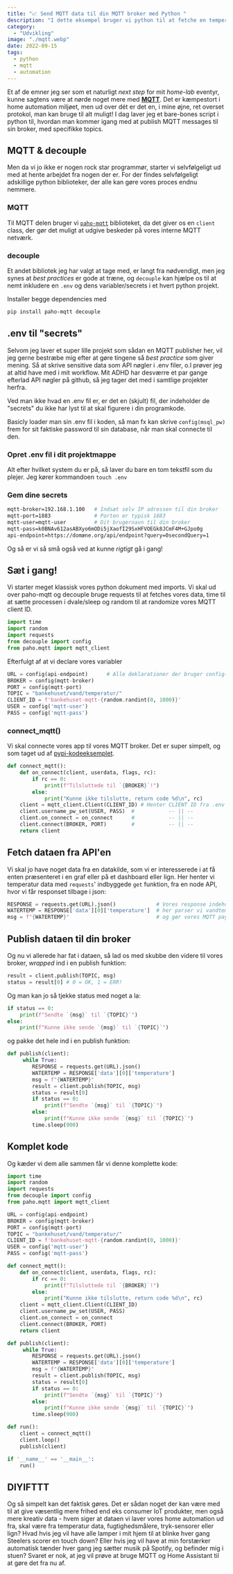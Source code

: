 ```yaml
---
title: "📈 Send MQTT data til din MQTT broker med Python "
description: "I dette eksempel bruger vi python til at fetche en temperatur fra en online API, og sender dataen til Home Asssistant via MQTT, med et python script."
category:
  - "Udvikling"
image: "./mqtt.webp"
date: 2022-09-15
tags:
  - python
  - mqtt
  - automation
---
```


Et af de emner jeg ser som et naturligt _next step_ for mit _home-lab_ eventyr, kunne sagtens være at nørde noget mere med [**MQTT**](https://www.youtube.com/watch?v=NXyf7tVsi10). Det er kæmpestort i home automation miljøet, men ud over dét er det en, i mine øjne, ret overset protokol, man kan bruge til alt muligt! I dag laver jeg et bare-bones script i python til, hvordan man kommer igang med at publish MQTT messages til sin broker, med specifikke topics.

## MQTT & decouple

Men da vi jo ikke er nogen rock star programmør, starter vi selvfølgeligt ud med at hente arbejdet fra nogen der er. For der findes selvfølgeligt adskillige python biblioteker, der alle kan gøre vores proces endnu nemmere.

### MQTT

Til MQTT delen bruger vi [`paho-mqtt`](https://pypi.org/project/paho-mqtt/) biblioteket, da det giver os en `client` class, der gør det muligt at udgive beskeder på vores interne MQTT netværk.

### decouple

Et andet bibliotek jeg har valgt at tage med, er langt fra nødvendigt, men jeg synes at _best practices_ er gode at træne, og `decouple` kan hjælpe os til at nemt inkludere en `.env` og dens variabler/secrets i et hvert python projekt.

Installer begge dependencies med

```bash
pip install paho-mqtt decouple
```

## .env til "secrets"

Selvom jeg laver et super lille projekt som sådan en MQTT publisher her, vil jeg gerne bestræbe mig efter at gøre tingene så _best practice_ som giver mening. Så at skrive sensitive data som API nøgler i .env filer, o.l prøver jeg at altid have med i mit workflow. Mit ADHD har desværre et par gange efterlad API nøgler på github, så jeg tager det med i samtlige projekter herfra.

Ved man ikke hvad en .env fil er, er det en (skjult) fil, der indeholder de "secrets" du ikke har lyst til at skal figurere i din programkode.

Basicly loader man sin .env fil i koden, så man fx kan skrive `config(msql_pw)` frem for sit faktiske password til sin database, når man skal connecte til den.

### Opret .env fil i dit projektmappe

Alt efter hvilket system du er på, så laver du bare en tom tekstfil som du plejer.
Jeg kører kommandoen
`touch .env`

### Gem dine secrets

```bash
mqtt-broker=192.168.1.100   # Indsæt selv IP adressen til din broker
mqtt-port=1883              # Porten er typisk 1883
mqtt-user=mqtt-user         # Dit brugernavn til din broker
mqtt-pass=k0BNAv612asABXyo6mODi5jXaofI29SxHFVOEGk8JCmF4M+GJpo0g
api-endpoint=https://domæne.org/api/endpoint?query=0secondQuery=1

```

Og så er vi så små også ved at kunne _rigtigt_ gå i gang!

## Sæt i gang!

Vi starter meget klassisk vores python dokument med imports. Vi skal ud over paho-mqtt og decouple bruge requests til at fetches vores data, time til at sætte processen i dvale/sleep og random til at randomize vores MQTT client ID.

```py
import time
import random
import requests
from decouple import config
from paho.mqtt import mqtt_client
```

Efterfulgt af at vi declare vores variabler

```py
URL = config(api-endpoint)      # Alle deklarationer der bruger config(#foo) hentes fra .env
BROKER = config(mqtt-broker)
PORT = config(mqtt-port)
TOPIC = "bankehuset/vand/temperatur/"
CLIENT_ID = f'bankehuset-mqtt-{random.randint(0, 1000)}'
USER = config('mqtt-user')
PASS = config('mqtt-pass')
```

### connect_mqtt()

Vi skal connecte vores app til vores MQTT broker. Det er super simpelt, og som taget ud af [pypi-kodeeksemplet](https://pypi.org/project/paho-mqtt/#usage-and-api).

```python
def connect_mqtt():
    def on_connect(client, userdata, flags, rc):
        if rc == 0:
            print(f"Tilsluttede til `{BROKER}`!")
        else:
            print("Kunne ikke tilslutte, return code %d\n", rc)
    client = mqtt_client.Client(CLIENT_ID) # Henter CLIENT ID fra .env
    client.username_pw_set(USER, PASS)  #           -- || --
    client.on_connect = on_connect      #           -- || --
    client.connect(BROKER, PORT)        #           -- || --
    return client
```

## Fetch dataen fra API'en

Vi skal jo have noget data fra en datakilde, som vi er interesserede i at få enten præsenteret i en graf eller på et dashboard eller lign. Her henter vi temperatur data med `requests`' indbyggede `get` funktion, fra en node API, hvor vi får responset tilbage i json:

```py
RESPONSE = requests.get(URL).json()             # Vores response indeholde andre
WATERTEMP = RESPONSE['data'][0]['temperature']  # her parser vi vandtemperaturen
msg = f"{WATERTEMP}"                            # og gør vores MQTT payload klar
```

## Publish dataen til din broker

Og nu vi allerede har fat i dataen, så lad os med skubbe den videre til vores broker, _wrapped_ ind i en publish funktion:

```py
result = client.publish(TOPIC, msg)
status = result[0] # 0 = OK, 1 = ERR!
```

Og man kan jo så tjekke status med noget a la:

```py
if status == 0:
    print(f"Sendte `{msg}` til `{TOPIC}`")
else:
    print(f"Kunne ikke sende `{msg}` til `{TOPIC}`")
```

og pakke det hele ind i en publish funktion:

```py
def publish(client):
     while True:
        RESPONSE = requests.get(URL).json()
        WATERTEMP = RESPONSE['data'][0]['temperature']
        msg = f"{WATERTEMP}"
        result = client.publish(TOPIC, msg)
        status = result[0]
        if status == 0:
            print(f"Sendte `{msg}` til `{TOPIC}`")
        else:
            print(f"Kunne ikke sende `{msg}` til `{TOPIC}`")
        time.sleep(900)
```

## Komplet kode

Og kæder vi dem alle sammen får vi denne komplette kode:

```python
import time
import random
import requests
from decouple import config
from paho.mqtt import mqtt_client

URL = config(api-endpoint)
BROKER = config(mqtt-broker)
PORT = config(mqtt-port)
TOPIC = "bankehuset/vand/temperatur/"
CLIENT_ID = f'bankehuset-mqtt-{random.randint(0, 1000)}'
USER = config('mqtt-user')
PASS = config('mqtt-pass')

def connect_mqtt():
    def on_connect(client, userdata, flags, rc):
        if rc == 0:
            print(f"Tilsluttede til `{BROKER}`!")
        else:
            print("Kunne ikke tilslutte, return code %d\n", rc)
    client = mqtt_client.Client(CLIENT_ID)
    client.username_pw_set(USER, PASS)
    client.on_connect = on_connect
    client.connect(BROKER, PORT)
    return client

def publish(client):
     while True:
        RESPONSE = requests.get(URL).json()
        WATERTEMP = RESPONSE['data'][0]['temperature']
        msg = f"{WATERTEMP}"
        result = client.publish(TOPIC, msg)
        status = result[0]
        if status == 0:
            print(f"Sendte `{msg}` til `{TOPIC}`")
        else:
            print(f"Kunne ikke sende `{msg}` til `{TOPIC}`")
        time.sleep(900)

def run():
    client = connect_mqtt()
    client.loop()
    publish(client)

if '__name__' == '__main__':
    run()
```

## DIYIFTTT

Og så simpelt kan det faktisk gøres. Det er sådan noget der kan være med til at give væsentlig mere frihed end eks consumer IoT produkter, men også mere kreativ data - hvem siger at dataen vi laver vores home automation ud fra, skal være fra temperatur data, fugtighedsmålere, tryk-sensorer eller lign? Hvad hvis jeg vil have alle lamper i mit hjem til at blinke hver gang Steelers scorer en touch down? Eller hvis jeg vil have at min forstærker automatisk tænder hver gang jeg sætter musik på Spotify, og befinder mig i stuen? Svaret er nok, at jeg vil prøve at bruge MQTT og Home Assistant til at gøre det fra nu af.

